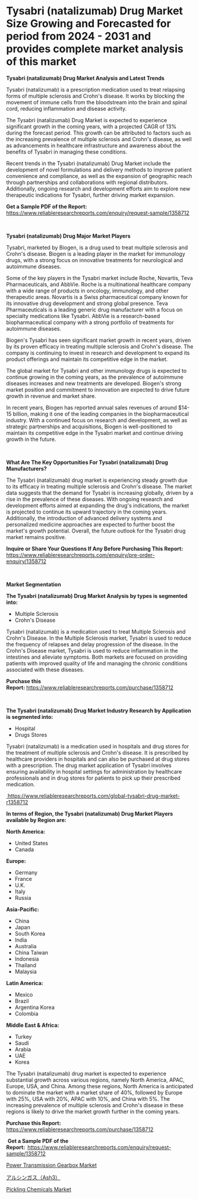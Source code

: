 <p><h1>Tysabri (natalizumab) Drug Market Size Growing and Forecasted for period from 2024 - 2031 and provides complete market analysis of this market</h1></p><p><strong>Tysabri (natalizumab) Drug Market Analysis and Latest Trends</strong></p>
<p><p>Tysabri (natalizumab) is a prescription medication used to treat relapsing forms of multiple sclerosis and Crohn's disease. It works by blocking the movement of immune cells from the bloodstream into the brain and spinal cord, reducing inflammation and disease activity.</p><p>The Tysabri (natalizumab) Drug Market is expected to experience significant growth in the coming years, with a projected CAGR of 13% during the forecast period. This growth can be attributed to factors such as the increasing prevalence of multiple sclerosis and Crohn's disease, as well as advancements in healthcare infrastructure and awareness about the benefits of Tysabri in managing these conditions.</p><p>Recent trends in the Tysabri (natalizumab) Drug Market include the development of novel formulations and delivery methods to improve patient convenience and compliance, as well as the expansion of geographic reach through partnerships and collaborations with regional distributors. Additionally, ongoing research and development efforts aim to explore new therapeutic indications for Tysabri, further driving market expansion.</p></p>
<p><strong>Get a Sample PDF of the Report:&nbsp;</strong> <a href="https://www.reliableresearchreports.com/enquiry/request-sample/1358712">https://www.reliableresearchreports.com/enquiry/request-sample/1358712</a></p>
<p>&nbsp;</p>
<p><strong>Tysabri (natalizumab) Drug Major Market Players</strong></p>
<p><p>Tysabri, marketed by Biogen, is a drug used to treat multiple sclerosis and Crohn's disease. Biogen is a leading player in the market for immunology drugs, with a strong focus on innovative treatments for neurological and autoimmune diseases.</p><p>Some of the key players in the Tysabri market include Roche, Novartis, Teva Pharmaceuticals, and AbbVie. Roche is a multinational healthcare company with a wide range of products in oncology, immunology, and other therapeutic areas. Novartis is a Swiss pharmaceutical company known for its innovative drug development and strong global presence. Teva Pharmaceuticals is a leading generic drug manufacturer with a focus on specialty medications like Tysabri. AbbVie is a research-based biopharmaceutical company with a strong portfolio of treatments for autoimmune diseases.</p><p>Biogen's Tysabri has seen significant market growth in recent years, driven by its proven efficacy in treating multiple sclerosis and Crohn's disease. The company is continuing to invest in research and development to expand its product offerings and maintain its competitive edge in the market.</p><p>The global market for Tysabri and other immunology drugs is expected to continue growing in the coming years, as the prevalence of autoimmune diseases increases and new treatments are developed. Biogen's strong market position and commitment to innovation are expected to drive future growth in revenue and market share.</p><p>In recent years, Biogen has reported annual sales revenues of around $14-15 billion, making it one of the leading companies in the biopharmaceutical industry. With a continued focus on research and development, as well as strategic partnerships and acquisitions, Biogen is well-positioned to maintain its competitive edge in the Tysabri market and continue driving growth in the future.</p></p>
<p>&nbsp;</p>
<p><strong>What Are The Key Opportunities For Tysabri (natalizumab) Drug Manufacturers?</strong></p>
<p><p>The Tysabri (natalizumab) drug market is experiencing steady growth due to its efficacy in treating multiple sclerosis and Crohn's disease. The market data suggests that the demand for Tysabri is increasing globally, driven by a rise in the prevalence of these diseases. With ongoing research and development efforts aimed at expanding the drug's indications, the market is projected to continue its upward trajectory in the coming years. Additionally, the introduction of advanced delivery systems and personalized medicine approaches are expected to further boost the market's growth potential. Overall, the future outlook for the Tysabri drug market remains positive.</p></p>
<p><strong>Inquire or Share Your Questions If Any Before Purchasing This Report:</strong> <a href="https://www.reliableresearchreports.com/enquiry/pre-order-enquiry/1358712">https://www.reliableresearchreports.com/enquiry/pre-order-enquiry/1358712</a></p>
<p>&nbsp;</p>
<p><strong>Market Segmentation</strong></p>
<p><strong>The Tysabri (natalizumab) Drug Market Analysis by types is segmented into:</strong></p>
<p><ul><li>Multiple Sclerosis</li><li>Crohn's Disease</li></ul></p>
<p><p>Tysabri (natalizumab) is a medication used to treat Multiple Sclerosis and Crohn's Disease. In the Multiple Sclerosis market, Tysabri is used to reduce the frequency of relapses and delay progression of the disease. In the Crohn's Disease market, Tysabri is used to reduce inflammation in the intestines and alleviate symptoms. Both markets are focused on providing patients with improved quality of life and managing the chronic conditions associated with these diseases.</p></p>
<p><strong>Purchase this Report:&nbsp;</strong><a href="https://www.reliableresearchreports.com/purchase/1358712">https://www.reliableresearchreports.com/purchase/1358712</a></p>
<p>&nbsp;</p>
<p><strong>The Tysabri (natalizumab) Drug Market Industry Research by Application is segmented into:</strong></p>
<p><ul><li>Hospital</li><li>Drugs Stores</li></ul></p>
<p><p>Tysabri (natalizumab) is a medication used in hospitals and drug stores for the treatment of multiple sclerosis and Crohn's disease. It is prescribed by healthcare providers in hospitals and can also be purchased at drug stores with a prescription. The drug market application of Tysabri involves ensuring availability in hospital settings for administration by healthcare professionals and in drug stores for patients to pick up their prescribed medication.</p></p>
<p><a href="https://www.reliableresearchreports.com/global-tysabri-drug-market-r1358712">&nbsp;https://www.reliableresearchreports.com/global-tysabri-drug-market-r1358712</a></p>
<p><strong>In terms of Region, the Tysabri (natalizumab) Drug Market Players available by Region are:</strong></p>
<p>
    <p> <strong> North America: </strong>
        <ul>
            <li>United States</li>
            <li>Canada</li>
        </ul>
        </p> 
    <p> <strong> Europe: </strong>
        <ul>
            <li>Germany</li>
            <li>France</li>
            <li>U.K.</li>
            <li>Italy</li>
            <li>Russia</li>
        </ul>
        </p> 
    <p> <strong> Asia-Pacific: </strong>
        <ul>
            <li>China</li>
            <li>Japan</li>
            <li>South Korea</li>
            <li>India</li>
            <li>Australia</li>
            <li>China Taiwan</li>
            <li>Indonesia</li>
            <li>Thailand</li>
            <li>Malaysia</li>
        </ul>
        </p> 
    <p> <strong> Latin America: </strong>
        <ul>
            <li>Mexico</li>
            <li>Brazil</li>
            <li>Argentina Korea</li>
            <li>Colombia</li>
        </ul>
        </p> 
    <p> <strong> Middle East & Africa: </strong>
        <ul>
            <li>Turkey</li>
            <li>Saudi</li>
            <li>Arabia</li>
            <li>UAE</li>
            <li>Korea</li>
        </ul>
    </p>
    </p>
<p><p>The Tysabri (natalizumab) drug market is expected to experience substantial growth across various regions, namely North America, APAC, Europe, USA, and China. Among these regions, North America is anticipated to dominate the market with a market share of 40%, followed by Europe with 25%, USA with 20%, APAC with 10%, and China with 5%. The increasing prevalence of multiple sclerosis and Crohn's disease in these regions is likely to drive the market growth further in the coming years.</p></p>
<p><strong>Purchase this Report: </strong><a href="https://www.reliableresearchreports.com/purchase/1358712">https://www.reliableresearchreports.com/purchase/1358712</a></p>
<p>&nbsp;<strong>Get a Sample PDF of the Report:&nbsp;&nbsp;</strong><a href="https://www.reliableresearchreports.com/enquiry/request-sample/1358712">https://www.reliableresearchreports.com/enquiry/request-sample/1358712</a></p>
<p><strong></strong></p>
<p><p><a href="https://github.com/Krish2023na/Market-Research-Report-List-5/blob/main/power-transmission-gearbox-market.md">Power Transmission Gearbox Market</a></p><p><a href="https://github.com/KenyonJohns/Market-Research-Report-List-1/blob/main/2844703178955.md">アルシンガス（Ash3）</a></p><p><a href="https://github.com/bmorecock/Market-Research-Report-List-4/blob/main/pickling-chemicals-market.md">Pickling Chemicals Market</a></p></p>